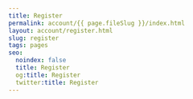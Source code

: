 ```yaml
---
title: Register
permalink: account/{{ page.fileSlug }}/index.html
layout: account/register.html
slug: register
tags: pages
seo:
  noindex: false
  title: Register
  og:title: Register
  twitter:title: Register
---
```



